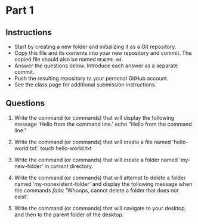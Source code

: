 # Part 1

## Instructions
- Start by creating a new folder and initializing it as a Git repository.
- Copy this file and its contents into your new repository and commit. The copied file should also be named `README.md`.
- Answer the questions below. Introduce each answer as a separate commit.
- Push the resulting repository to your personal GitHub account.
- See the class page for additional submission instructions.

## Questions
1. Write the command (or commands) that will display the following message 'Hello from the command line.'
echo "Hello from the command line."

2. Write the command (or commands) that will create a file named 'hello-world.txt'.
touch hello-world.txt

3. Write the command (or commands) that will create a folder named 'my-new-folder' in _current_ directory.
<your-answer-here>

4. Write the command (or commands) that will attempt to delete a folder named 'my-nonexistent-folder' and display the following message when the commands _fails_: 'Whoops, cannot delete a folder that does not exist'.
<your-answer-here>

5. Write the command (or commands) that will navigate to your desktop, and then to the parent folder of the desktop.
<your-answer-here>